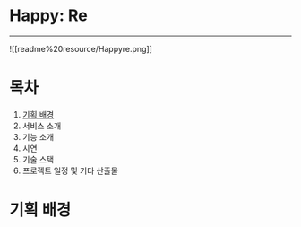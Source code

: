 # Happy: Re
---
![[readme%20resource/Happyre.png]]

# 목차
1. [기획 배경](#기획%20배경)
2. 서비스 소개
3. 기능 소개
4. 시연
5. 기술 스택
6. 프로젝트 일정 및 기타 산출물

# 기획 배경